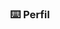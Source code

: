 <!-- markdownlint-disable MD033 MD041 -->
<p align="center">
  <h3 align="center">⌨️ Perfil</h3>
</p>

<p align="center">
  <img src="https://readme-typing-svg.demolab.com/?lines=Hola%2C+soy+Ricardo%2C+actualmente+trabajo+como+desarrollador+Back-End!&font=Fira%20Code&center=true&width=800&height=50&duration=4000&pause=1000" alt="">
</p>